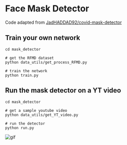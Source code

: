 # Face Mask Detector

Code adapted from [JadHADDAD92/covid-mask-detector](https://github.com/JadHADDAD92/covid-mask-detector)

## Train your own network

```Shell
cd mask_detector

# get the RFMD dataset
python data_utils/get_process_RFMD.py

# train the network
python train.py
```

## Run the mask detector on a YT video

```Shell
cd mask_detector

# get a sample youtube video
python data_utils/get_YT_video.py

# run the detector
python run.py
```

![gif](vid.gif)
